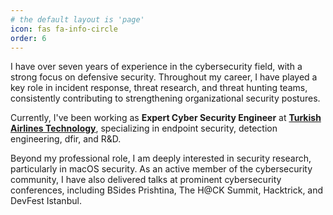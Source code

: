 ```yaml
---
# the default layout is 'page'
icon: fas fa-info-circle
order: 6
---
```


I have over seven years of experience in the cybersecurity field, with a strong focus on defensive security. 
Throughout my career, I have played a key role in incident response, threat research, and threat hunting teams, consistently contributing to strengthening organizational security postures.

Currently, I've been working as **Expert Cyber Security Engineer** at **[Turkish Airlines Technology](https://turkishtechnology.com/)**, specializing in endpoint security, detection engineering, dfir, and R&D.

Beyond my professional role, I am deeply interested in security research, particularly in macOS security. 
As an active member of the cybersecurity community, I have also delivered talks at prominent cybersecurity conferences, including BSides Prishtina, The H@CK Summit, Hacktrick, and DevFest Istanbul.